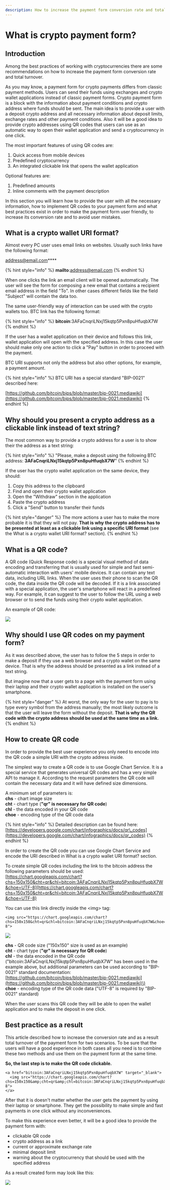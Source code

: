 ```yaml
---
description: How to increase the payment form conversion rate and total turnover
---
```


# What is crypto payment form?

## Introduction <a id="QRcodeimplementation-Introduction"></a>

Among the best practices of working with cryptocurrencies there are some recommendations on how to increase the payment form conversion rate and total turnover.

As you may know, a payment form for crypto payments differs from classic payment methods. Users can send their funds using exchanges and crypto wallet applications instead of classic payment forms. Crypto payment form is a block with the information about payment conditions and crypto address where funds should be sent. The main idea is to provide a user with a deposit crypto address and all necessary information about deposit limits, exchange rates and other payment conditions. Also it will be a good idea to provide crypto addresses using QR codes that users can use as an automatic way to open their wallet application and send a cryptocurrency in one click.

The most important features of using QR codes are:

1. Quick access from mobile devices
2. Predefined cryptocurrency 
3. An integrated clickable link that opens the wallet application

Optional features are:

1. Predefined amounts
2. Inline comments with the payment description

In this section you will learn how to provide the user with all the necessary information, how to implement QR codes to your payment form and what best practices exist in order to make the payment form user friendly, to increase its conversion rate and to avoid user mistakes.

## What is a crypto wallet URI format? <a id="QRcodeimplementation-WhatisacryptowalletURIformat?"></a>

Almost every PC user uses email links on websites. Usually such links have the following format:

[address@email.com](mailto:address@email.com)\*\*\*\*

{% hint style="info" %}
**mailto**:address@email.com
{% endhint %}

When one clicks the link an email client will be opened automatically. The user will see the form for composing a new email that contains a recipient email address in the field "To". In other cases different fields like the field "Subject" will contain the data too.

The same user-friendly way of interaction can be used with the crypto wallets too. BTC link has the following format:

{% hint style="info" %}
**bitcoin**:3AFaCnqriLNxj15kqtp5Pxn8puHfuqbX7W
{% endhint %}

If the user has a wallet application on their device and follows this link, wallet application will open with the specified address. In this case the user should make only one action to click a "Pay" button in order to proceed with the payment.

BTC URI supports not only the address but also other options, for example, a payment amount.

{% hint style="info" %}
BTC URI has a special standard "BIP-0021" described here:

[https://github.com/bitcoin/bips/blob/master/bip-0021.mediawiki](https://github.com/bitcoin/bips/blob/master/bip-0021.mediawiki)
{% endhint %}

## Why should you present a crypto address as a clickable link instead of text string? <a id="QRcodeimplementation-WhyshouldIpresentacryptoaddressasaclickablelinkinsteadoftextstring?"></a>

The most common way to provide a crypto address for a user is to show their the address as a text string:

{% hint style="info" %}
"Please, make a deposit using the following BTC address: **3AFaCnqriLNxj15kqtp5Pxn8puHfuqbX7W**"
{% endhint %}

If the user has the crypto wallet application on the same device, they should:

1. Copy this address to the clipboard
2. Find and open their crypto wallet application
3. Open the "Withdraw" section in the application
4. Paste the crypto address
5. Click a "Send" button to transfer their funds

{% hint style="danger" %}
The more actions a user has to make the more probable it is that they will not pay. **That is why the crypto address has to be presented at least as a clickable link using a specific URI format** \(see the What is a crypto wallet URI format? section\).
{% endhint %}

## What is a QR code? <a id="QRcodeimplementation-WhatisaQRcode?"></a>

A QR code \(Quick Response code\) is a special visual method of data encoding and transferring that is usually used for simple and fast semi-automatic interaction with users' mobile devices. It can contain any text data, including URL links. When the user uses their phone to scan the QR code, the data inside the QR code will be decoded. If it is a link associated with a special application, the user's smartphone will react in a predefined way. For example, it can suggest to the user to follow the URL using a web browser or to send the funds using their crypto wallet application.

An example of QR code:

![](../.gitbook/assets/image-8.png)

## Why should I use QR codes on my payment form? <a id="QRcodeimplementation-WhyshouldIuseQRcodesonmypaymentform?"></a>

As it was described above, the user has to follow the 5 steps in order to make a deposit if they use a web browser and a crypto wallet on the same device. That is why the address should be presented as a link instead of a text string.

But imagine now that a user gets to a page with the payment form using their laptop and their crypto wallet application is installed on the user's smartphone.

{% hint style="danger" %}
At worst, the only way for the user to pay is to type every symbol from the address manually; the most likely outcome is that the user will leave the form without the deposit. **That is why the QR code with the crypto address should be used at the same time as a link.**
{% endhint %}

## How to create QR code <a id="QRcodeimplementation-HowtocreateQRcode"></a>

In order to provide the best user experience you only need to encode into the QR code a simple URI with the crypto address inside.

The simplest way to create a QR code is to use Google Chart Service. It is a special service that generates universal QR codes and has a very simple API to manage it. According to the request parameters the QR code will contain the necessary data and it will have defined size dimensions.

A minimum set of parameters is:  
**chs** - chart image size  
**cht** - chart type \(**"qr" is necessary for QR code**\)  
**chl** - the data encoded in your QR code  
**choe** - encoding type of the QR code data

{% hint style="info" %}
Detailed description can be found here:  
[https://developers.google.com/chart/infographics/docs/qr\_codes](https://developers.google.com/chart/infographics/docs/qr_codes)
{% endhint %}

In order to create the QR code you can use Google Chart Service and encode the URI described in What is a crypto wallet URI format? section.

To create simple QR codes including the link to the bitcoin address the following parameters should be used:  
[https://chart.googleapis.com/chart?chs=150x150&cht=qr&chl=bitcoin:3AFaCnqriLNxj15kqtp5Pxn8puHfuqbX7W&choe=UTF-8](https://chart.googleapis.com/chart?chs=150x150&cht=qr&chl=bitcoin:3AFaCnqriLNxj15kqtp5Pxn8puHfuqbX7W&choe=UTF-8)

You can use this link directly inside the &lt;img&gt; tag:

```markup
<img src="https://chart.googleapis.com/chart?chs=150x150&cht=qr&chl=bitcoin:3AFaCnqriLNxj15kqtp5Pxn8puHfuqbX7W&choe=UTF-8">
```

![](https://github.com/Artur-Kochetkov/docs/tree/fb34eaa3b3c88b26e4a577fa3445b8e6e2cf118b/.gitbook/assets/image%20%2813%29.png)

**chs** - QR code size \("150x150" size is used as an example\)  
**cht** - chart type \(**"qr" is necessary for QR code**\)  
**chl** - the data encoded in the QR code \("bitcoin:3AFaCnqriLNxj15kqtp5Pxn8puHfuqbX7W" has been used in the example above, but additional parameters can be used according to "BIP-0021" standard documentation: [https://github.com/bitcoin/bips/blob/master/bip-0021.mediawiki](https://github.com/bitcoin/bips/blob/master/bip-0021.mediawiki)\)  
**choe** - encoding type of the QR code data \("UTF-8" is required by "BIP-0021" standard\)

When the user scans this QR code they will be able to open the wallet application and to make the deposit in one click.

## Best practice as a result <a id="QRcodeimplementation-Bestpracticeasaresult"></a>

This article described how to increase the conversion rate and as a result total turnover of the payment form for two scenarios. To be sure that the users will have a good experience in both cases all you need is to combine these two methods and use them on the payment form at the same time.

**So, the last step is to make the QR code clickable.**

```markup
<a href="bitcoin:3AFaCnqriLNxj15kqtp5Pxn8puHfuqbX7W" target="_blank">
  <img src="https://chart.googleapis.com/chart?chs=150x150&amp;cht=qr&amp;chl=bitcoin:3AFaCnqriLNxj15kqtp5Pxn8puHfuqbX7W&amp;choe=UTF-8">
</a>
```

After that it is doesn't matter whether the user gets the payment by using their laptop or smartphone. They get the possibility to make simple and fast payments in one click without any inconveniences.

To make this experience even better, it will be a good idea to provide the payment form with:

* clickable QR code
* crypto address as a link
* current or approximate exchange rate
* minimal deposit limit
* warning about the cryptocurrency that should be used with the specified address

As a result created form may look like this:

![](../.gitbook/assets/deposit-or-bitstarz.com-2019-10-04-15-31-35.png)

